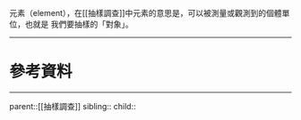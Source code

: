 元素（element），在[[抽樣調查]]中元素的意思是，可以被測量或觀測到的個體單位，也就是
我們要抽樣的「對象」。

- - -
# 參考資料

- - -
parent::[[抽樣調查]]
sibling::
child::